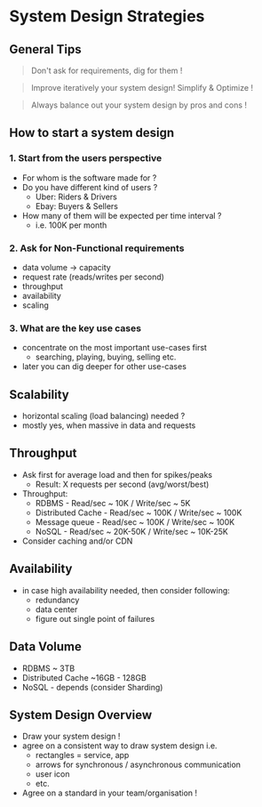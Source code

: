 # System Design Strategies

## General Tips

> Don't ask for requirements, dig for them !

> Improve iteratively your system design! Simplify & Optimize !

> Always balance out your system design by pros and cons !

## How to start a system design

### 1. Start from the users perspective

- For whom is the software made for ?
- Do you have different kind of users ?
    - Uber: Riders & Drivers
    - Ebay: Buyers & Sellers
- How many of them will be expected per time interval ?
    - i.e. 100K per month

### 2. Ask for Non-Functional requirements
- data volume -> capacity
- request rate (reads/writes per second)
- throughput
- availability
- scaling

### 3. What are the key use cases
- concentrate on the most important use-cases first
  - searching, playing, buying, selling etc.
- later you can dig deeper for other use-cases

## Scalability

- horizontal scaling (load balancing) needed ?
- mostly yes, when massive in data and requests

## Throughput
- Ask first for average load and then for spikes/peaks
  - Result: X requests per second (avg/worst/best)
- Throughput:
    - RDBMS - Read/sec ~ 10K / Write/sec ~ 5K
    - Distributed Cache - Read/sec ~ 100K / Write/sec ~ 100K
    - Message queue - Read/sec ~ 100K / Write/sec ~ 100K
    - NoSQL - Read/sec ~ 20K-50K / Write/sec ~ 10K-25K
- Consider caching and/or CDN

## Availability

- in case high availability needed, then consider following:
    - redundancy
    - data center
    - figure out single point of failures

## Data Volume

- RDBMS ~ 3TB
- Distributed Cache ~16GB - 128GB
- NoSQL - depends (consider Sharding)

## System Design Overview

- Draw your system design !
- agree on a consistent way to draw system design i.e.
    - rectangles = service, app
    - arrows for synchronous / asynchronous communication
    - user icon
    - etc.
- Agree on a standard in your team/organisation !



